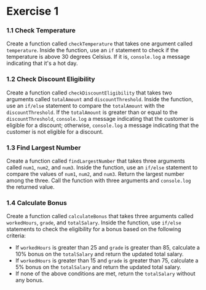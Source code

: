 # Exercise 1

### 1.1 Check Temperature

Create a function called `checkTemperature` that takes one argument called `temperature`. Inside the function, use an `if` statement to check if the temperature is above 30 degrees Celsius. If it is, `console.log` a message indicating that it's a hot day.

### 1.2 Check Discount Eligibility

Create a function called `checkDiscountEligibility` that takes two arguments called `totalAmount` and `discountThreshold`. Inside the function, use an `if/else` statement to compare the `totalAmount` with the `discountThreshold`. If the `totalAmount` is greater than or equal to the `discountThreshold`, `console.log` a message indicating that the customer is eligible for a discount; otherwise, `console.log` a message indicating that the customer is not eligible for a discount.

### 1.3 Find Largest Number

Create a function called `findLargestNumber` that takes three arguments called `num1`, `num2`, and `num3`. Inside the function, use an `if/else` statement to compare the values of `num1`, `num2`, and `num3`. Return the largest number among the three. Call the function with three arguments and `console.log` the returned value.

### 1.4 Calculate Bonus

Create a function called `calculateBonus` that takes three arguments called `workedHours`, `grade`, and `totalSalary`. Inside the function, use `if/else` statements to check the eligibility for a bonus based on the following criteria:

- If `workedHours` is greater than 25 and `grade` is greater than 85, calculate a 10% bonus on the `totalSalary` and return the updated total salary.
- If `workedHours` is greater than 15 and `grade` is greater than 75, calculate a 5% bonus on the `totalSalary` and return the updated total salary.
- If none of the above conditions are met, return the `totalSalary` without any bonus.
